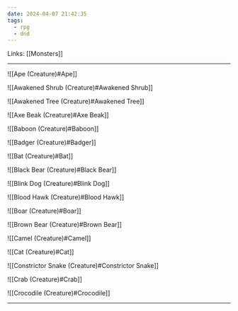 ```yaml
---
date: 2024-04-07 21:42:35
tags:
  - rpg
  - dnd
---
```

Links: [[Monsters]]

---

![[Ape (Creature)#Ape]]

![[Awakened Shrub (Creature)#Awakened Shrub]]


![[Awakened Tree (Creature)#Awakened Tree]]


![[Axe Beak (Creature)#Axe Beak]]

![[Baboon (Creature)#Baboon]]

![[Badger (Creature)#Badger]]

![[Bat (Creature)#Bat]]

![[Black Bear (Creature)#Black Bear]]

![[Blink Dog (Creature)#Blink Dog]]

![[Blood Hawk (Creature)#Blood Hawk]]

![[Boar (Creature)#Boar]]

![[Brown Bear (Creature)#Brown Bear]]

![[Camel (Creature)#Camel]]

![[Cat (Creature)#Cat]]

![[Constrictor Snake (Creature)#Constrictor Snake]]

![[Crab (Creature)#Crab]]

![[Crocodile (Creature)#Crocodile]]

---
